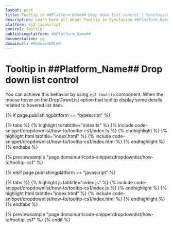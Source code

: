 ```yaml
---
layout: post
title: Tooltip in ##Platform_Name## Drop down list control | Syncfusion
description: Learn here all about Tooltip in Syncfusion ##Platform_Name## Drop down list control of Syncfusion Essential JS 2 and more.
platform: ej2-javascript
control: Tooltip 
publishingplatform: ##Platform_Name##
documentation: ug
domainurl: ##DomainURL##
---
```


# Tooltip in ##Platform_Name## Drop down list control

You can achieve this behavior by using `ej2-tooltip` component. When the mouse hover on the DropDownList option that tooltip display some details related to hovered list item.

{% if page.publishingplatform == "typescript" %}

 {% tabs %}
{% highlight ts tabtitle="index.ts" %}
{% include code-snippet/dropdownlist/how-to/tooltip-cs1/index.ts %}
{% endhighlight %}
{% highlight html tabtitle="index.html" %}
{% include code-snippet/dropdownlist/how-to/tooltip-cs1/index.html %}
{% endhighlight %}
{% endtabs %}
        
{% previewsample "page.domainurl/code-snippet/dropdownlist/how-to/tooltip-cs1" %}

{% elsif page.publishingplatform == "javascript" %}

{% tabs %}
{% highlight js tabtitle="index.js" %}
{% include code-snippet/dropdownlist/how-to/tooltip-cs1/index.js %}
{% endhighlight %}
{% highlight html tabtitle="index.html" %}
{% include code-snippet/dropdownlist/how-to/tooltip-cs1/index.html %}
{% endhighlight %}
{% endtabs %}

{% previewsample "page.domainurl/code-snippet/dropdownlist/how-to/tooltip-cs1" %}
{% endif %}